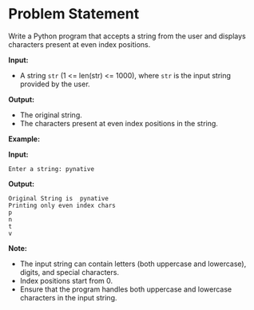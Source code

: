 # **Problem Statement**

Write a Python program that accepts a string from the user and displays characters present at even index positions.

**Input:**

- A string `str` (1 <= len(str) <= 1000), where `str` is the input string provided by the user.

**Output:**

- The original string.
- The characters present at even index positions in the string.

**Example:**

**Input:**
```
Enter a string: pynative
```

**Output:**
```
Original String is  pynative
Printing only even index chars
p
n
t
v
```

**Note:**

- The input string can contain letters (both uppercase and lowercase), digits, and special characters.
- Index positions start from 0.
- Ensure that the program handles both uppercase and lowercase characters in the input string.

